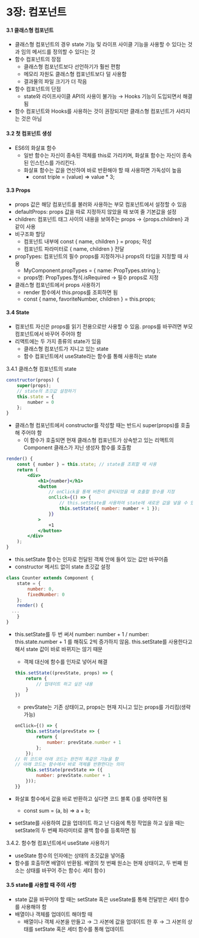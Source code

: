 # 3장: 컴포넌트

#### 3.1 클래스형 컴포넌트

* 클래스형 컴포넌트의 경우 state 기능 및 라이프 사이클 기능을 사용할 수 있다는 것과 임의 메서드를 정의할 수 있다는 것
* 함수 컴포넌트의 장점
  * 클래스형 컴포넌트보다 선언하기가 훨씬 편함
  * 메모리 자원도 클래스형 컴포넌트보다 덜 사용함
  * 결과물의 파일 크기가 더 작음
* 함수 컴포넌트의 단점
  * state와 라이프사이클 API의 사용이 불가능 → Hooks 기능이 도입되면서 해결됨
* 함수 컴포넌트와 Hooks를 사용하는 것이 권장되지만 클래스형 컴포넌트가 사라지는 것은 아님

#### 3.2 첫 컴포넌트 생성

* ES6의 화살표 함수
  * 일반 함수는 자신이 종속된 객체를 this로 가리키며, 화살표 함수는 자신이 종속된 인스턴스를 가리킨다.
  * 화살표 함수는 값을 연산하여 바로 반환해야 할 때 사용하면 가독성이 높음
    * const triple = (value) ⇒ value \* 3;

#### 3.3 Props

* props 값은 해당 컴포넌트를 불러와 사용하는 부모 컴포넌트에서 설정할 수 있음
* defaultProps: props 값을 따로 지정하지 않았을 때 보여 줄 기본값을 설정
* children: 컴포넌트 태그 사이의 내용을 보여주는 props → {props.children} 과 같이 사용
* 비구조화 할당
  * 컴포넌트 내부에 const { name, children } = props; 작성
  * 컴포넌트 파라미터로 { name, children } 전달
* propTypes: 컴포넌트의 필수 props를 지정하거나 props의 타입을 지정할 때 사용
  * MyComponent.propTypes = { name: PropTypes.string };
  * props명: PropTypes.형식.isRequired → 필수 props로 지정
* 클래스형 컴포넌트에서 props 사용하기
  * render 함수에서 this.props를 조회하면 됨
  * const { name, favoriteNumber, children } = this.props;

#### 3.4 State

* 컴포넌트 자신은 props를 읽기 전용으로만 사용할 수 있음. props를 바꾸려면 부모 컴포넌트에서 바꾸어 주어야 함
* 리액트에는 두 가지 종류의 state가 있음
  * 클래스형 컴포넌트가 지니고 있는 state
  * 함수 컴포넌트에서 useState라는 함수를 통해 사용하는 state

3.4.1 클래스형 컴포넌트의 state

```jsx
constructor(props) {
	super(props);
	// state의 초깃값 설정하기
	this.state = {
		number = 0
	};
}
```

* 클래스형 컴포넌트에서 constructor를 작성할 때는 반드시 super(props)를 호출해 주어야 함
  * 이 함수가 호출되면 현재 클래스형 컴포넌트가 상속받고 있는 리액트의 Component 클래스가 지닌 생성자 함수를 호출함

```jsx
render() {
	const { number } = this.state; // state를 조회할 때 사용
	return (
		<div>
			<h1>{number}</h1>
			<button
				// onClick을 통해 버튼이 클릭되었을 때 호출할 함수를 지정
				onClick={() => {
					// this.setState를 사용하여 state에 새로운 값을 넣을 수 있음
					this.setState({ number: number + 1 });
				}}
			>
				+1
			</button>
		</div>
	);
}
```

* this.setState 함수는 인자로 전달된 객체 안에 들어 있는 값만 바꾸어줌
* constructor 메서드 없이 state 초깃값 설정

```jsx
class Counter extends Component {
	state = {
		number: 0,
		fixedNumber: 0
	};
	render() {
  ...
	}
}
```

*   this.setState를 두 번 써서 number: number + 1 / number: this.state.number + 1 를 해줘도 2씩 증가하지 않음. this.setState를 사용한다고 해서 state 값이 바로 바뀌지는 않기 때문

    * 객체 대신에 함수를 인자로 넣어서 해결

    ```jsx
    this.setState((prevState, props) => {
    	return {
    		// 업데이트 하고 싶은 내용
    	}
    })
    ```

    * prevState는 기존 상태이고, props는 현재 지니고 있는 props를 가리킴(생략가능)

    ```jsx
    onClick={() => {
    	this.setState(prevState => {
    		return {
    			number: prevState.number + 1
    		};
    	});
    // 위 코드와 아래 코드는 완전히 똑같은 기능을 함
    // 아래 코드는 함수에서 바로 객체를 반환한다는 의미
    	this.setState(prevState => ({
    		number: prevState.number + 1
    	}));
    }}
    ```
* 화살표 함수에서 값을 바로 반환하고 싶다면 코드 블록 {}를 생략하면 됨
  * const sum = (a, b) ⇒ a + b;
* setState를 사용하여 값을 업데이트 하고 난 다음에 특정 작업을 하고 싶을 때는 setState의 두 번째 파라미터로 콜백 함수를 등록하면 됨

3.4.2. 함수형 컴포넌트에서 useState 사용하기

* useState 함수의 인자에는 상태의 초깃값을 넣어줌
* 함수를 호출하면 배열이 반환됨. 배열의 첫 번째 원소는 현재 상태이고, 두 번째 원소는 상태를 바꾸어 주는 함수(: 세터 함수)

#### 3.5 state를 사용할 때 주의 사항

* state 값을 바꾸어야 할 때는 setState 혹은 useState를 통해 전달받은 세터 함수를 사용해야 함
* 배열이나 객체를 업데이트 해야할 때
  * 배열이나 객체 사본을 만들고 → 그 사본에 값을 업데이트 한 후 → 그 사본의 상태를 setState 혹은 세터 함수를 통해 업데이트
